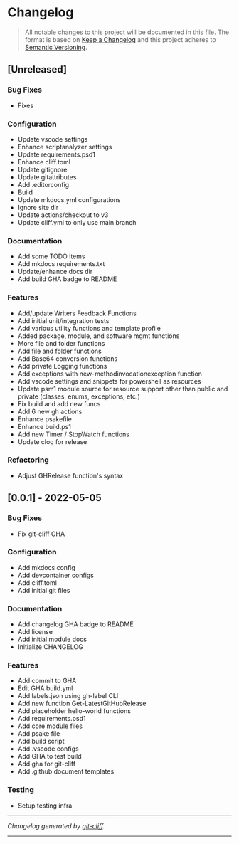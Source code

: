 # Changelog

> All notable changes to this project will be documented in this file. The format is based on
[Keep a Changelog](http://keepachangelog.com/) and this project adheres to
[Semantic Versioning](http://semver.org/).

## [Unreleased]

### Bug Fixes

- Fixes

### Configuration

- Update vscode settings
- Enhance scriptanalyzer settings
- Update requirements.psd1
- Enhance cliff.toml
- Update gitignore
- Update gitattributes
- Add .editorconfig
- Build
- Update mkdocs.yml configurations
- Ignore site dir
- Update actions/checkout to v3
- Update cliff.yml to only use main branch

### Documentation

- Add some TODO items
- Add mkdocs requirements.txt
- Update/enhance docs dir
- Add build GHA badge to README

### Features

- Add/update Writers Feedback Functions
- Add initial unit/integration tests
- Add various utility functions and template profile
- Added package, module, and software mgmt functions
- More file and folder functions
- Add file and folder functions
- Add Base64 conversion functions
- Add private Logging functions
- Add exceptions with new-methodinvocationexception function
- Add vscode settings and snippets for powershell as resources
- Update psm1 module source for resource support other than public and private (classes, enums, exceptions, etc.)
- Fix build and add new funcs
- Add 6 new gh actions
- Enhance psakefile
- Enhance build.ps1
- Add new Timer / StopWatch functions
- Update clog for release

### Refactoring

- Adjust GHRelease function's syntax

## [0.0.1] - 2022-05-05

### Bug Fixes

- Fix git-cliff GHA

### Configuration

- Add mkdocs config
- Add devcontainer configs
- Add cliff.toml
- Add initial git files

### Documentation

- Add changelog GHA badge to README
- Add license
- Add initial module docs
- Initialize CHANGELOG

### Features

- Add commit to GHA
- Edit GHA build.yml
- Add labels.json using gh-label CLI
- Add new function Get-LatestGitHubRelease
- Add placeholder hello-world functions
- Add requirements.psd1
- Add core module files
- Add psake file
- Add build script
- Add .vscode configs
- Add GHA to test build 
- Add gha for git-cliff
- Add .github document templates

### Testing

- Setup testing infra

***
*Changelog generated by [git-cliff](https://github.com/orhun/git-cliff).*
***
